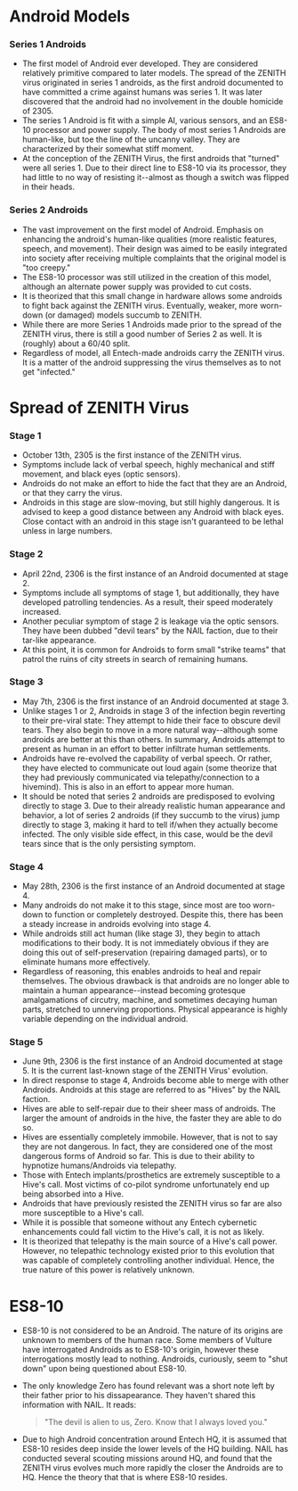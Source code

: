 # Android Models #
### Series 1 Androids ###
- The first model of Android ever developed. They are considered relatively primitive compared to later models. The spread of the ZENITH virus originated in series 1 androids, as the first android documented to have committed a crime against humans was series 1. It was later discovered that the android had no involvement in the double homicide of 2305.
- The series 1 Android is fit with a simple AI, various sensors, and an ES8-10 processor and power supply. The body of most series 1 Androids are human-like, but toe the line of the uncanny valley. They are characterized by their somewhat stiff moment.
- At the conception of the ZENITH Virus, the first androids that "turned" were all series 1. Due to their direct line to ES8-10 via its processor, they had little to no way of resisting it--almost as though a switch was flipped in their heads.

### Series 2 Androids ###
- The vast improvement on the first model of Android. Emphasis on enhancing the android's human-like qualities (more realistic features, speech, and movement). Their design was aimed to be easily integrated into society after receiving multiple complaints that the original model is "too creepy."
- The ES8-10 processor was still utilized in the creation of this model, although an alternate power supply was provided to cut costs.
- It is theorized that this small change in hardware allows some androids to fight back against the ZENITH virus. Eventually, weaker, more worn-down (or damaged) models succumb to ZENITH.
- While there are more Series 1 Androids made prior to the spread of the ZENITH virus, there is still a good number of Series 2 as well. It is (roughly) about a 60/40 split.
- Regardless of model, all Entech-made androids carry the ZENITH virus. It is a matter of the android suppressing the virus themselves as to not get "infected."

# Spread of ZENITH Virus #
### Stage 1 ###
- October 13th, 2305 is the first instance of the ZENITH virus.
- Symptoms include lack of verbal speech, highly mechanical and stiff movement, and black eyes (optic sensors).
- Androids do not make an effort to hide the fact that they are an Android, or that they carry the virus.
- Androids in this stage are slow-moving, but still highly dangerous. It is advised to keep a good distance between any Android with black eyes. Close contact with an android in this stage isn't guaranteed to be lethal unless in large numbers.

### Stage 2 ###
- April 22nd, 2306 is the first instance of an Android documented at stage 2.
- Symptoms include all symptoms of stage 1, but additionally, they have developed patrolling tendencies. As a result, their speed moderately increased.
- Another peculiar symptom of stage 2 is leakage via the optic sensors. They have been dubbed "devil tears" by the NAIL faction, due to their tar-like appearance.
- At this point, it is common for Androids to form small "strike teams" that patrol the ruins of city streets in search of remaining humans.

### Stage 3 ###
- May 7th, 2306 is the first instance of an Android documented at stage 3.
- Unlike stages 1 or 2, Androids in stage 3 of the infection begin reverting to their pre-viral state: They attempt to hide their face to obscure devil tears. They also begin to move in a more natural way--although some androids are better at this than others. In summary, Androids attempt to present as human in an effort to better infiltrate human settlements.
- Androids have re-evolved the capability of verbal speech. Or rather, they have elected to communicate out loud again (some theorize that they had previously communicated via telepathy/connection to a hivemind). This is also in an effort to appear more human.
- It should be noted that series 2 androids are predisposed to evolving directly to stage 3. Due to their already realistic human appearance and behavior, a lot of series 2 androids (if they succumb to the virus) jump directly to stage 3, making it hard to tell if/when they actually become infected. The only visible side effect, in this case, would be the devil tears since that is the only persisting symptom.

### Stage 4 ###
- May 28th, 2306 is the first instance of an Android documented at stage 4.
- Many androids do not make it to this stage, since most are too worn-down to function or completely destroyed. Despite this, there has been a steady increase in androids evolving into stage 4.
- While androids still act human (like stage 3), they begin to attach modifications to their body. It is not immediately obvious if they are doing this out of self-preservation (repairing damaged parts), or to eliminate humans more effectively.
- Regardless of reasoning, this enables androids to heal and repair themselves. The obvious drawback is that androids are no longer able to maintain a human appearance--instead becoming grotesque amalgamations of circutry, machine, and sometimes decaying human parts, stretched to unnerving proportions. Physical appearance is highly variable depending on the individual android.

### Stage 5 ###
- June 9th, 2306 is the first instance of an Android documented at stage 5. It is the current last-known stage of the ZENITH Virus' evolution.
- In direct response to stage 4, Androids become able to merge with other Androids. Androids at this stage are referred to as "Hives" by the NAIL faction.
- Hives are able to self-repair due to their sheer mass of androids. The larger the amount of androids in the hive, the faster they are able to do so.
- Hives are essentially completely immobile. However, that is not to say they are not dangerous. In fact, they are considered one of the most dangerous forms of Android so far. This is due to their ability to hypnotize humans/Androids via telepathy.
- Those with Entech implants/prosthetics are extremely susceptible to a Hive's call. Most victims of co-pilot syndrome unfortunately end up being absorbed into a Hive.
- Androids that have previously resisted the ZENITH virus so far are also more susceptible to a Hive's call.
- While it is possible that someone without any Entech cybernetic enhancements could fall victim to the Hive's call, it is not as likely.
- It is theorized that telepathy is the main source of a Hive's call power. However, no telepathic technology existed prior to this evolution that was capable of completely controlling another individual. Hence, the true nature of this power is relatively unknown.

# ES8-10 #
- ES8-10 is not considered to be an Android. The nature of its origins are unknown to members of the human race. Some members of Vulture have interrogated Androids as to ES8-10's origin, however these interrogations mostly lead to nothing. Androids, curiously, seem to "shut down" upon being questioned about ES8-10.
- The only knowledge Zero has found relevant was a short note left by their father prior to his dissapearance. They haven't shared this information with NAIL. It reads:

  > "The devil is alien to us, Zero. Know that I always loved you."
- Due to high Android concentration around Entech HQ, it is assumed that ES8-10 resides deep inside the lower levels of the HQ building. NAIL has conducted several scouting missions around HQ, and found that the ZENITH virus evolves much more rapidly the closer the Androids are to HQ. Hence the theory that that is where ES8-10 resides.
